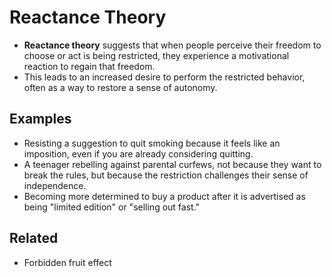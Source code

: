 # Reactance Theory  
- **Reactance theory** suggests that when people perceive their freedom to choose or act is being restricted, they experience a motivational reaction to regain that freedom.  
- This leads to an increased desire to perform the restricted behavior, often as a way to restore a sense of autonomy.  

## Examples  
- Resisting a suggestion to quit smoking because it feels like an imposition, even if you are already considering quitting.  
- A teenager rebelling against parental curfews, not because they want to break the rules, but because the restriction challenges their sense of independence.  
- Becoming more determined to buy a product after it is advertised as being "limited edition" or "selling out fast."  

## Related  
- Forbidden fruit effect  

